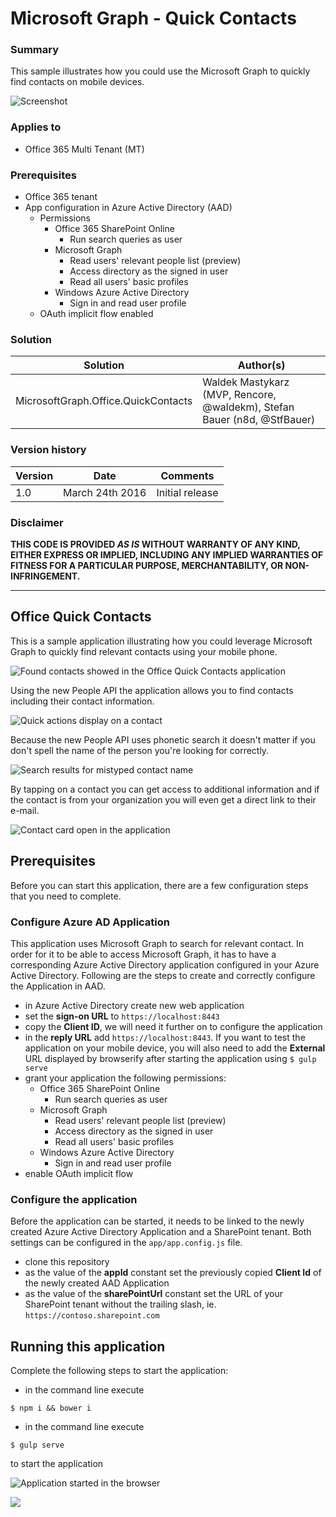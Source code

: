 # Microsoft Graph - Quick Contacts

### Summary

This sample illustrates how you could use the Microsoft Graph to quickly find contacts on mobile devices.

![Screenshot](assets/search-results.png)

### Applies to

- Office 365 Multi Tenant (MT)

### Prerequisites

- Office 365 tenant
- App configuration in Azure Active Directory (AAD)
    - Permissions
        - Office 365 SharePoint Online
            - Run search queries as user
        - Microsoft Graph
            - Read users' relevant people list (preview)
            - Access directory as the signed in user
            - Read all users' basic profiles
        - Windows Azure Active Directory
            - Sign in and read user profile
    - OAuth implicit flow enabled
    
### Solution

Solution|Author(s)
--------|---------
MicrosoftGraph.Office.QuickContacts|Waldek Mastykarz (MVP, Rencore, @waldekm), Stefan Bauer (n8d, @StfBauer)

### Version history

Version|Date|Comments
-------|----|--------
1.0|March 24th 2016|Initial release

### Disclaimer
**THIS CODE IS PROVIDED *AS IS* WITHOUT WARRANTY OF ANY KIND, EITHER EXPRESS OR IMPLIED, INCLUDING ANY IMPLIED WARRANTIES OF FITNESS FOR A PARTICULAR PURPOSE, MERCHANTABILITY, OR NON-INFRINGEMENT.**

---

## Office Quick Contacts

This is a sample application illustrating how you could leverage Microsoft Graph to quickly find relevant contacts using your mobile phone.

![Found contacts showed in the Office Quick Contacts application](assets/search-results.png)

Using the new People API the application allows you to find contacts including their contact information.

![Quick actions display on a contact](assets/quick-actions.png)

Because the new People API uses phonetic search it doesn't matter if you don't spell the name of the person you're looking for correctly.

![Search results for mistyped contact name](assets/typo.png)

By tapping on a contact you can get access to additional information and if the contact is from your organization you will even get a direct link to their e-mail.

![Contact card open in the application](assets/person-card.png)

## Prerequisites

Before you can start this application, there are a few configuration steps that you need to complete.

### Configure Azure AD Application

This application uses Microsoft Graph to search for relevant contact. In order for it to be able to access Microsoft Graph, it has to have a corresponding Azure Active Directory application configured in your Azure Active Directory. Following are the steps to create and correctly configure the Application in AAD. 

- in Azure Active Directory create new web application
- set the **sign-on URL** to `https://localhost:8443`
- copy the **Client ID**, we will need it further on to configure the application
- in the **reply URL** add `https://localhost:8443`. If you want to test the application on your mobile device, you will also need to add the **External** URL displayed by browserify after starting the application using `$ gulp serve`
- grant your application the following permissions:
    - Office 365 SharePoint Online
        - Run search queries as user
    - Microsoft Graph
        - Read users' relevant people list (preview)
        - Access directory as the signed in user
        - Read all users' basic profiles
    - Windows Azure Active Directory
        - Sign in and read user profile
- enable OAuth implicit flow

### Configure the application

Before the application can be started, it needs to be linked to the newly created Azure Active Directory Application and a SharePoint tenant. Both settings can be configured in the `app/app.config.js` file.

- clone this repository
- as the value of the **appId** constant set the previously copied **Client Id** of the newly created AAD Application
- as the value of the **sharePointUrl** constant set the URL of your SharePoint tenant without the trailing slash, ie. `https://contoso.sharepoint.com`

## Running this application

Complete the following steps to start the application:

- in the command line execute
```
$ npm i && bower i
```
- in the command line execute
```
$ gulp serve
```
to start the application

![Application started in the browser](assets/app.png) 

<img src="https://telemetry.sharepointpnp.com/pnp/samples/MicrosoftGraph.Office.QuickContacts" />